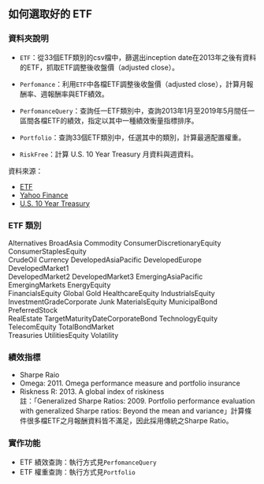 ## 如何選取好的 ETF

### 資料夾說明

- `ETF`：從33個ETF類別的csv檔中，篩選出inception date在2013年之後有資料的ETF，抓取ETF調整後收盤價（adjusted close）。

- `Perfomance`：利用`ETF`中各檔ETF調整後收盤價（adjusted close），計算月報酬率、週報酬率與ETF績效。

- `PerfomanceQuery`：查詢任一ETF類別中，查詢2013年1月至2019年5月間任一區間各檔ETF的績效，指定以其中一種績效衡量指標排序。

- `Portfolio`：查詢33個ETF類別中，任選其中的類別，計算最適配置權重。

- `RiskFree`：計算 U.S. 10 Year Treasury 月資料與週資料。

資料來源：
- [ETF](https://etfdb.com)
- [Yahoo Finance](https://www.federalreserve.gov/data/sloos.htm)
- [U.S. 10 Year Treasury](https://www.cnbc.com/quotes/?symbol=US10Y)

### ETF 類別
Alternatives BroadAsia Commodity ConsumerDiscretionaryEquity ConsumerStaplesEquity <br />
CrudeOil Currency DevelopedAsiaPacific DevelopedEurope DevelopedMarket1 <br />
DevelopedMarket2 DevelopedMarket3 EmergingAsiaPacific EmergingMarkets EnergyEquity <br />
FinancialsEquity Global Gold HealthcareEquity IndustrialsEquity <br />
InvestmentGradeCorporate Junk MaterialsEquity MunicipalBond PreferredStock <br />
RealEstate TargetMaturityDateCorporateBond TechnologyEquity TelecomEquity TotalBondMarket <br />
Treasuries UtilitiesEquity Volatility

### 績效指標
- Sharpe Raio
- Omega: 2011. Omega performance measure and portfolio insurance
- Riskness R: 2013. A global index of riskiness <br />
註：「Generalized Sharpe Ratios: 2009. Portfolio performance evaluation with generalized Sharpe ratios: Beyond the mean and variance」計算條件很多檔ETF之月報酬資料皆不滿足，因此採用傳統之Sharpe Ratio。

### 實作功能

- ETF 績效查詢：執行方式見`PerfomanceQuery`
- ETF 權重查詢：執行方式見`Portfolio`
